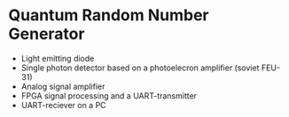# Quantum Random Number Generator
- Light emitting diode
- Single photon detector based on a photoelecron amplifier (soviet FEU-31)
- Analog signal amplifier
- FPGA signal processing and a UART-transmitter
- UART-reciever on a PC